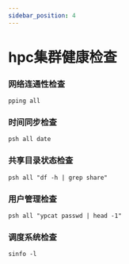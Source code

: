 ```yaml
---
sidebar_position: 4
---
```


# hpc集群健康检查

### 网络连通性检查

```:no-line-numbers
pping all

```

### 时间同步检查

```:no-line-numbers
psh all date
```

### 共享目录状态检查

```:no-line-numbers
psh all "df -h | grep share"
```


### 用户管理检查

```:no-line-numbers
psh all "ypcat passwd | head -1"
```


### 调度系统检查


```:no-line-numbers
sinfo -l
```
